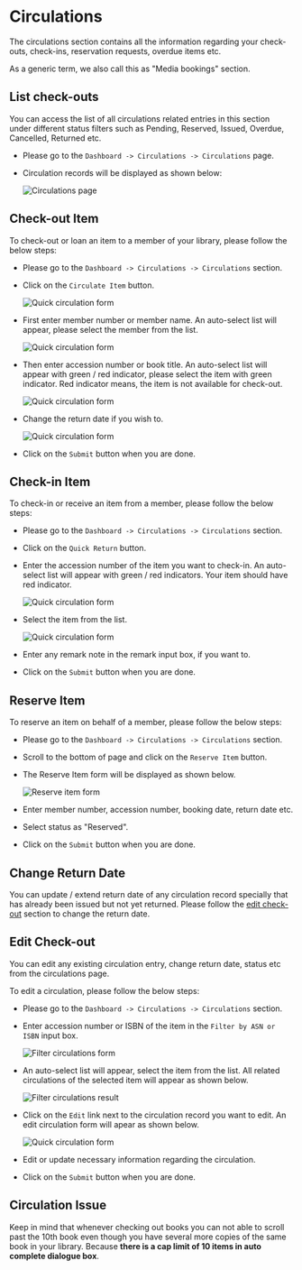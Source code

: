 # Circulations

The circulations section contains all the information regarding your check-outs, check-ins, reservation requests, overdue items etc.

As a generic term, we also call this as "Media bookings" section.

## List check-outs

You can access the list of all circulations related entries in this section under different status filters such as Pending, Reserved, Issued, Overdue, Cancelled, Returned etc. 

* Please go to the `Dashboard -> Circulations -> Circulations` page.
* Circulation records will be displayed as shown below:

	![Circulations page](img/circulations-page.png)

## Check-out Item

To check-out or loan an item to a member of your library, please follow the below steps:

* Please go to the `Dashboard -> Circulations -> Circulations` section.
* Click on the `Circulate Item` button.

	![Quick circulation form](img/circulations-quick-circulation-form.png)

* First enter member number or member name. An auto-select list will appear, please select the member from the list.

	![Quick circulation form](img/circulations-quick-circulation-form-1.png)

* Then enter accession number or book title. An auto-select list will appear with green / red indicator, please select the item with green indicator. Red indicator means, the item is not available for check-out.

	![Quick circulation form](img/circulations-quick-circulation-form-2.png)

* Change the return date if you wish to.

	![Quick circulation form](img/circulations-quick-circulation-form-3.png)

* Click on the `Submit` button when you are done.

## Check-in Item

To check-in or receive an item from a member, please follow the below steps:

* Please go to the `Dashboard -> Circulations -> Circulations` section.
* Click on the `Quick Return` button.
* Enter the accession number of the item you want to check-in. An auto-select list will appear with green / red indicators. Your item should have red indicator.

	![Quick circulation form](img/circulations-check-in-form1.png)

* Select the item from the list.

	![Quick circulation form](img/circulations-check-in-form2.png)

* Enter any remark note in the remark input box, if you want to.
* Click on the `Submit` button when you are done.

## Reserve Item

To reserve an item on behalf of a member, please follow the below steps:

* Please go to the `Dashboard -> Circulations -> Circulations` section.
* Scroll to the bottom of page and click on the `Reserve Item` button.
* The Reserve Item form will be displayed as shown below.

	![Reserve item form](img/circulations-reserve-form.png)

* Enter member number, accession number, booking date, return date etc.
* Select status as "Reserved".
* Click on the `Submit` button when you are done.

## Change Return Date

You can update / extend return date of any circulation record specially that has already been issued but not yet returned. Please follow the [edit check-out](#edit-check-out) section to change the return date.

## Edit Check-out

You can edit any existing circulation entry, change return date, status etc from the circulations page.

To edit a circulation, please follow the below steps:

* Please go to the `Dashboard -> Circulations -> Circulations` section.
* Enter accession number or ISBN of the item in the `Filter by ASN or ISBN` input box.
	
	![Filter circulations form](img/circulations-filter-form.png)

* An auto-select list will appear, select the item from the list. All related circulations of the selected item will appear as shown below.
	
	![Filter circulations result](img/circulations-filter-result.png)

* Click on the `Edit` link next to the circulation record you want to edit. An edit circulation form will apear as shown below.

	![Quick circulation form](img/circulations-edit-form.png)

* Edit or update necessary information regarding the circulation.
* Click on the `Submit` button when you are done.

## Circulation Issue

Keep in mind that whenever checking out books you can not able to scroll past the 10th book even though you have several more copies of the same book in your library. Because **there is a cap limit of 10 items in auto complete dialogue box**.

